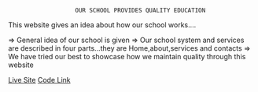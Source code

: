                        OUR SCHOOL PROVIDES QUALITY EDUCATION 

This website gives an idea about how our school works....

=> General idea of our school is given
=> Our school system and services are described in four parts...they are Home,about,services and contacts
=> We have tried our best to showcase how we maintain quality through this website

[Live Site](https://suspicious-raman-152fcb.netlify.app/)
[Code Link](https://github.com/Tanvir-Anzum/React-project)
